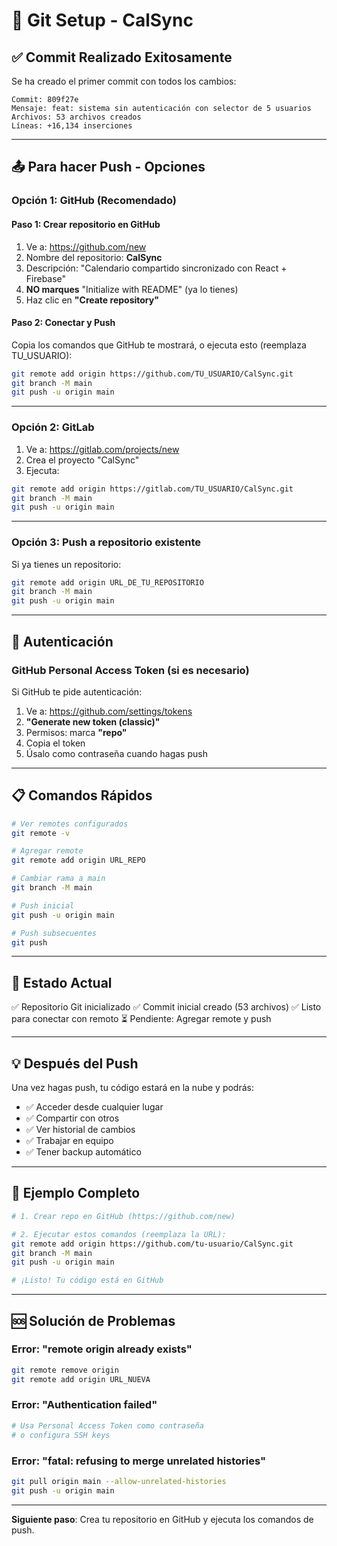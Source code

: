 # 🚀 Git Setup - CalSync

## ✅ Commit Realizado Exitosamente

Se ha creado el primer commit con todos los cambios:

```
Commit: 809f27e
Mensaje: feat: sistema sin autenticación con selector de 5 usuarios
Archivos: 53 archivos creados
Líneas: +16,134 inserciones
```

---

## 📤 Para hacer Push - Opciones

### Opción 1: GitHub (Recomendado)

#### Paso 1: Crear repositorio en GitHub

1. Ve a: https://github.com/new
2. Nombre del repositorio: **CalSync**
3. Descripción: "Calendario compartido sincronizado con React + Firebase"
4. **NO marques** "Initialize with README" (ya lo tienes)
5. Haz clic en **"Create repository"**

#### Paso 2: Conectar y Push

Copia los comandos que GitHub te mostrará, o ejecuta esto (reemplaza TU_USUARIO):

```bash
git remote add origin https://github.com/TU_USUARIO/CalSync.git
git branch -M main
git push -u origin main
```

---

### Opción 2: GitLab

1. Ve a: https://gitlab.com/projects/new
2. Crea el proyecto "CalSync"
3. Ejecuta:

```bash
git remote add origin https://gitlab.com/TU_USUARIO/CalSync.git
git branch -M main
git push -u origin main
```

---

### Opción 3: Push a repositorio existente

Si ya tienes un repositorio:

```bash
git remote add origin URL_DE_TU_REPOSITORIO
git branch -M main
git push -u origin main
```

---

## 🔑 Autenticación

### GitHub Personal Access Token (si es necesario)

Si GitHub te pide autenticación:

1. Ve a: https://github.com/settings/tokens
2. **"Generate new token (classic)"**
3. Permisos: marca **"repo"**
4. Copia el token
5. Úsalo como contraseña cuando hagas push

---

## 📋 Comandos Rápidos

```bash
# Ver remotes configurados
git remote -v

# Agregar remote
git remote add origin URL_REPO

# Cambiar rama a main
git branch -M main

# Push inicial
git push -u origin main

# Push subsecuentes
git push
```

---

## 🎯 Estado Actual

✅ Repositorio Git inicializado
✅ Commit inicial creado (53 archivos)
✅ Listo para conectar con remoto
⏳ Pendiente: Agregar remote y push

---

## 💡 Después del Push

Una vez hagas push, tu código estará en la nube y podrás:

- ✅ Acceder desde cualquier lugar
- ✅ Compartir con otros
- ✅ Ver historial de cambios
- ✅ Trabajar en equipo
- ✅ Tener backup automático

---

## 📝 Ejemplo Completo

```bash
# 1. Crear repo en GitHub (https://github.com/new)

# 2. Ejecutar estos comandos (reemplaza la URL):
git remote add origin https://github.com/tu-usuario/CalSync.git
git branch -M main
git push -u origin main

# ¡Listo! Tu código está en GitHub
```

---

## 🆘 Solución de Problemas

### Error: "remote origin already exists"
```bash
git remote remove origin
git remote add origin URL_NUEVA
```

### Error: "Authentication failed"
```bash
# Usa Personal Access Token como contraseña
# o configura SSH keys
```

### Error: "fatal: refusing to merge unrelated histories"
```bash
git pull origin main --allow-unrelated-histories
git push -u origin main
```

---

**Siguiente paso**: Crea tu repositorio en GitHub y ejecuta los comandos de push.

